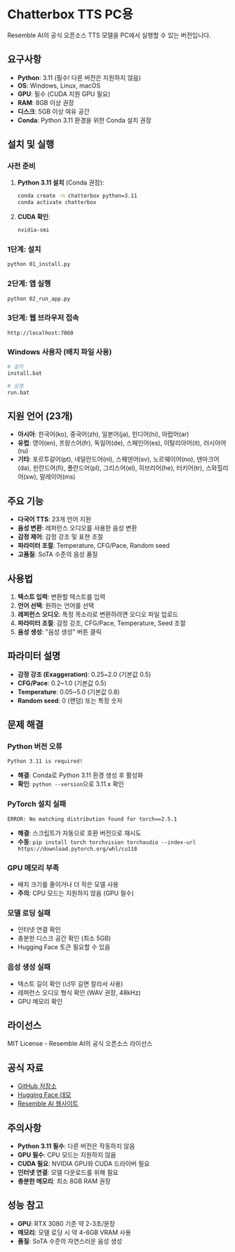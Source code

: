 # Chatterbox TTS PC용

Resemble AI의 공식 오픈소스 TTS 모델을 PC에서 실행할 수 있는 버전입니다.

## 요구사항

- **Python**: 3.11 (필수! 다른 버전은 지원하지 않음)
- **OS**: Windows, Linux, macOS
- **GPU**: 필수 (CUDA 지원 GPU 필요)
- **RAM**: 8GB 이상 권장
- **디스크**: 5GB 이상 여유 공간
- **Conda**: Python 3.11 환경을 위한 Conda 설치 권장

## 설치 및 실행

### 사전 준비
1. **Python 3.11 설치** (Conda 권장):
   ```bash
   conda create -n chatterbox python=3.11
   conda activate chatterbox
   ```

2. **CUDA 확인**:
   ```bash
   nvidia-smi
   ```

### 1단계: 설치
```bash
python 01_install.py
```

### 2단계: 앱 실행
```bash
python 02_run_app.py
```

### 3단계: 웹 브라우저 접속
```
http://localhost:7860
```

### Windows 사용자 (배치 파일 사용)
```bash
# 설치
install.bat

# 실행
run.bat
```

## 지원 언어 (23개)

- **아시아**: 한국어(ko), 중국어(zh), 일본어(ja), 힌디어(hi), 아랍어(ar)
- **유럽**: 영어(en), 프랑스어(fr), 독일어(de), 스페인어(es), 이탈리아어(it), 러시아어(ru)
- **기타**: 포르투갈어(pt), 네덜란드어(nl), 스웨덴어(sv), 노르웨이어(no), 덴마크어(da), 핀란드어(fi), 폴란드어(pl), 그리스어(el), 히브리어(he), 터키어(tr), 스와힐리어(sw), 말레이어(ms)

## 주요 기능

- **다국어 TTS**: 23개 언어 지원
- **음성 변환**: 레퍼런스 오디오를 사용한 음성 변환
- **감정 제어**: 감정 강조 및 표현 조절
- **파라미터 조절**: Temperature, CFG/Pace, Random seed
- **고품질**: SoTA 수준의 음성 품질

## 사용법

1. **텍스트 입력**: 변환할 텍스트를 입력
2. **언어 선택**: 원하는 언어를 선택
3. **레퍼런스 오디오**: 특정 목소리로 변환하려면 오디오 파일 업로드
4. **파라미터 조절**: 감정 강조, CFG/Pace, Temperature, Seed 조절
5. **음성 생성**: "음성 생성" 버튼 클릭

## 파라미터 설명

- **감정 강조 (Exaggeration)**: 0.25~2.0 (기본값 0.5)
- **CFG/Pace**: 0.2~1.0 (기본값 0.5)
- **Temperature**: 0.05~5.0 (기본값 0.8)
- **Random seed**: 0 (랜덤) 또는 특정 숫자

## 문제 해결

### Python 버전 오류
```
Python 3.11 is required!
```
- **해결**: Conda로 Python 3.11 환경 생성 후 활성화
- **확인**: `python --version`으로 3.11.x 확인

### PyTorch 설치 실패
```
ERROR: No matching distribution found for torch==2.5.1
```
- **해결**: 스크립트가 자동으로 호환 버전으로 재시도
- **수동**: `pip install torch torchvision torchaudio --index-url https://download.pytorch.org/whl/cu118`

### GPU 메모리 부족
- 배치 크기를 줄이거나 더 작은 모델 사용
- **주의**: CPU 모드는 지원하지 않음 (GPU 필수)

### 모델 로딩 실패
- 인터넷 연결 확인
- 충분한 디스크 공간 확인 (최소 5GB)
- Hugging Face 토큰 필요할 수 있음

### 음성 생성 실패
- 텍스트 길이 확인 (너무 길면 잘라서 사용)
- 레퍼런스 오디오 형식 확인 (WAV 권장, 48kHz)
- GPU 메모리 확인

## 라이선스

MIT License - Resemble AI의 공식 오픈소스 라이선스

## 공식 자료

- [GitHub 저장소](https://github.com/resemble-ai/chatterbox)
- [Hugging Face 데모](https://huggingface.co/spaces/ResembleAI/Chatterbox-Multilingual-TTS)
- [Resemble AI 웹사이트](https://www.resemble.ai/)

## 주의사항

- **Python 3.11 필수**: 다른 버전은 작동하지 않음
- **GPU 필수**: CPU 모드는 지원하지 않음
- **CUDA 필요**: NVIDIA GPU와 CUDA 드라이버 필요
- **인터넷 연결**: 모델 다운로드를 위해 필요
- **충분한 메모리**: 최소 8GB RAM 권장

## 성능 참고

- **GPU**: RTX 3080 기준 약 2-3초/문장
- **메모리**: 모델 로딩 시 약 4-6GB VRAM 사용
- **품질**: SoTA 수준의 자연스러운 음성 생성
